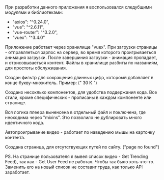 При разработки данного приложения я воспользовался следубщими модулями и библиотеками:
- "axios": "^0.24.0",
- "vue": "^2.6.11",
- "vue-router": "^3.2.0",
- "vuex": "^3.4.0"

Приложение работает через хранилище "vuex".
При загрузки страницы - отправляеться зарпос на сервер, во время которого проигрываеться анимация загрузки.
После завершиния загрузки - анимация пропадает, и отрисовываеться контент.
Файлы в хранилище разбиты по названиям, для простоты обслуживания.

Создан фильтр для сокращения длинных цифр, котороый добавляет в конце букву-множитель. Пример: (" 30 К ")

Создано несоклько компонентов, для удобства поддержания кода.
Все стили, кроме специфических - прописаны в каждом компоненте или странице.

Вся логика плеера выненсена в отдельный файл и поключена, где неоходима через "mixins".
Это позволило не дублировать много идентичного кода.

Автопроигрывание видео - работает по наведению мышы на карточку контента.

Создана страница, для отсутствующих путей по сайту. ("page no found")

PS. На странице пользователя я вывел список видео - Get Trending Feed),
так как - Get User Feed не работал. Чтобы так было хоть что-то. 
Заменить его на новый список не составит труда, как только API заработает.